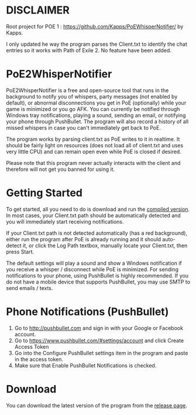 DISCLAIMER
==================
Root project for POE 1 : https://github.com/Kapps/PoEWhisperNotifier/ by Kapps.

I only updated he way the program parses the Client.txt to identify the chat entries so it works with Path of Exile 2. No feature have been added.

PoE2WhisperNotifier
==================
PoE2WhisperNotifier is a free and open-source tool that runs in the background to notify you of whispers, party messages (not enabled by default), or abnormal disconnections you get in PoE (optionally) while your game is minimized or you go AFK. You can currently be notified through Windows tray notifications, playing a sound, sending an email, or notifying your phone through PushBullet. The program will also record a history of all missed whispers in case you can't immediately get back to PoE. 

The program works by parsing client.txt as PoE writes to it in realtime. It should be fairly light on resources (does not load all of client.txt and uses very little CPU) and can remain open even while PoE is closed if desired.

Please note that this program never actually interacts with the client and therefore will not get you banned for using it.

Getting Started
==================
To get started, all you need to do is download and run the [compiled version](https://github.com/Kapps/PoEWhisperNotifier/releases/latest). In most cases, your Client.txt path should be automatically detected and you will immediately start receiving notifications.

If your Client.txt path is not detected automatically (has a red background), either run the program after PoE is already running and it should auto-detect it, or click the Log Path textbox, manually locate your Client.txt, then press Start.

The default settings will play a sound and show a Windows notification if you receive a whisper / disconnect while PoE is minimized.
For sending notifications to your phone, using PushBullet is highly recommended. If you do not have a mobile device that supports PushBullet, you may use SMTP to send emails / texts.

Phone Notifications (PushBullet)
==================
1. Go to http://pushbullet.com and sign in with your Google or Facebook account.
2. Go to https://www.pushbullet.com/#settings/account and click Create Access Token
3. Go into the Configure PushBullet settings item in the program and paste in the access token.
4. Make sure that Enable PushBullet Notifications is checked.

Download
==================
You can download the latest version of the program from the [release page](https://github.com/Kapps/PoEWhisperNotifier/releases/latest).
